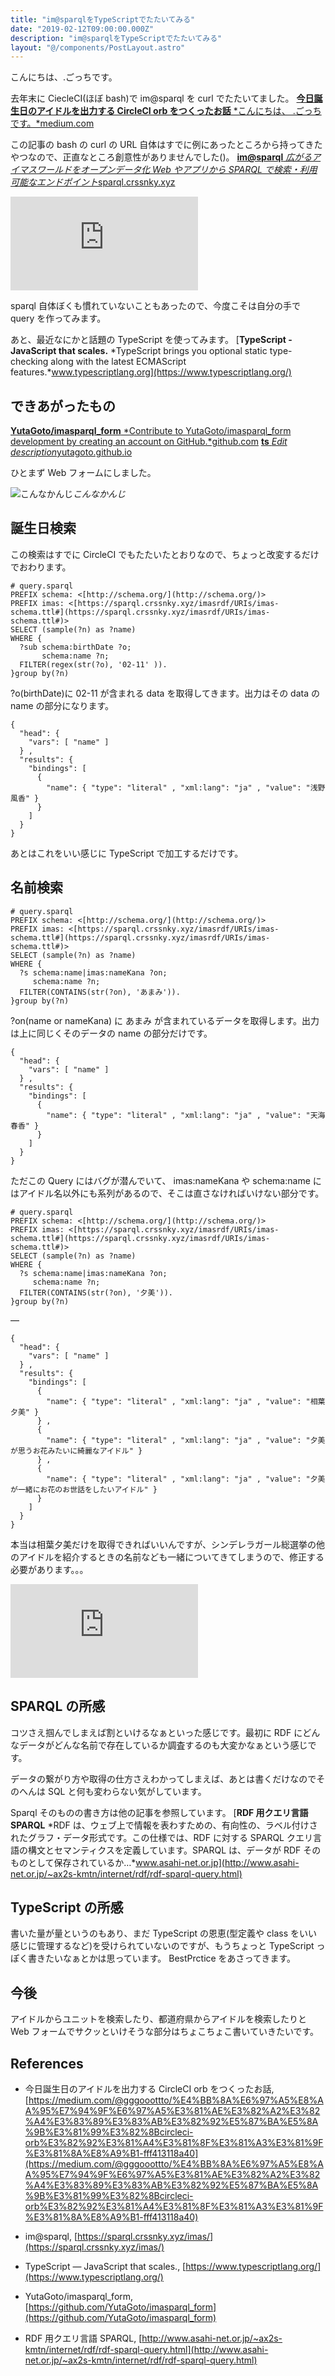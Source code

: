 ```yaml
---
title: "im@sparqlをTypeScriptでたたいてみる"
date: "2019-02-12T09:00:00.000Z"
description: "im@sparqlをTypeScriptでたたいてみる"
layout: "@/components/PostLayout.astro"
---
```


こんにちは、.ごっちです。

去年末に CiecleCI(ほぼ bash)で im@sparql を curl でたたいてました。
[**今日誕生日のアイドルを出力する CircleCI orb をつくったお話**
*こんにちは、 .ごっちです。*medium.com](https://medium.com/@gggooottto/%E4%BB%8A%E6%97%A5%E8%AA%95%E7%94%9F%E6%97%A5%E3%81%AE%E3%82%A2%E3%82%A4%E3%83%89%E3%83%AB%E3%82%92%E5%87%BA%E5%8A%9B%E3%81%99%E3%82%8Bcircleci-orb%E3%82%92%E3%81%A4%E3%81%8F%E3%81%A3%E3%81%9F%E3%81%8A%E8%A9%B1-fff413118a40)

この記事の bash の curl の URL 自体はすでに例にあったところから持ってきたやつなので、正直なところ創意性がありませんでした()。
[**im@sparql**
*広がるアイマスワールドをオープンデータ化 Web やアプリから SPARQL で検索・利用可能なエンドポイント*sparql.crssnky.xyz](https://sparql.crssnky.xyz/imas/)

<iframe src="https://medium.com/media/bcaf84fbf3b99a2c0958071f76be200b" frameborder=0></iframe>

sparql 自体ぼくも慣れていないこともあったので、今度こそは自分の手で query を作ってみます。

あと、最近なにかと話題の TypeScript を使ってみます。
[**TypeScript - JavaScript that scales.**
*TypeScript brings you optional static type-checking along with the latest ECMAScript features.*www.typescriptlang.org](https://www.typescriptlang.org/)

## できあがったもの

[**YutaGoto/imasparql_form**
*Contribute to YutaGoto/imasparql_form development by creating an account on GitHub.*github.com](https://github.com/YutaGoto/imasparql_form)
[**ts**
*Edit description*yutagoto.github.io](https://yutagoto.github.io/imasparql_form/)

ひとまず Web フォームにしました。

![こんなかんじ](https://cdn-images-1.medium.com/max/2000/1*ERuaXncUPGXehL-KYOafGg.png)_こんなかんじ_

## 誕生日検索

この検索はすでに CircleCI でもたたいたとおりなので、ちょっと改変するだけでおわります。

    # query.sparql
    PREFIX schema: <[http://schema.org/](http://schema.org/)>
    PREFIX imas: <[https://sparql.crssnky.xyz/imasrdf/URIs/imas-schema.ttl#](https://sparql.crssnky.xyz/imasrdf/URIs/imas-schema.ttl#)>
    SELECT (sample(?n) as ?name)
    WHERE {
      ?sub schema:birthDate ?o;
           schema:name ?n;
      FILTER(regex(str(?o), '02-11' )).
    }group by(?n)

?o(birthDate)に 02-11 が含まれる data を取得してきます。出力はその data の name の部分になります。

    {
      "head": {
        "vars": [ "name" ]
      } ,
      "results": {
        "bindings": [
          {
            "name": { "type": "literal" , "xml:lang": "ja" , "value": "浅野風香" }
          }
        ]
      }
    }

あとはこれをいい感じに TypeScript で加工するだけです。

## 名前検索

    # query.sparql
    PREFIX schema: <[http://schema.org/](http://schema.org/)>
    PREFIX imas: <[https://sparql.crssnky.xyz/imasrdf/URIs/imas-schema.ttl#](https://sparql.crssnky.xyz/imasrdf/URIs/imas-schema.ttl#)>
    SELECT (sample(?n) as ?name)
    WHERE {
      ?s schema:name|imas:nameKana ?on;
         schema:name ?n;
      FILTER(CONTAINS(str(?on), 'あまみ')).
    }group by(?n)

?on(name or nameKana) に あまみ が含まれているデータを取得します。出力は上に同じくそのデータの name の部分だけです。

    {
      "head": {
        "vars": [ "name" ]
      } ,
      "results": {
        "bindings": [
          {
            "name": { "type": "literal" , "xml:lang": "ja" , "value": "天海春香" }
          }
        ]
      }
    }

ただこの Query にはバグが潜んでいて、 imas:nameKana や schema:name にはアイドル名以外にも系列があるので、そこは直さなければいけない部分です。

    # query.sparql
    PREFIX schema: <[http://schema.org/](http://schema.org/)>
    PREFIX imas: <[https://sparql.crssnky.xyz/imasrdf/URIs/imas-schema.ttl#](https://sparql.crssnky.xyz/imasrdf/URIs/imas-schema.ttl#)>
    SELECT (sample(?n) as ?name)
    WHERE {
      ?s schema:name|imas:nameKana ?on;
         schema:name ?n;
      FILTER(CONTAINS(str(?on), '夕美')).
    }group by(?n)

—

    {
      "head": {
        "vars": [ "name" ]
      } ,
      "results": {
        "bindings": [
          {
            "name": { "type": "literal" , "xml:lang": "ja" , "value": "相葉夕美" }
          } ,
          {
            "name": { "type": "literal" , "xml:lang": "ja" , "value": "夕美が思うお花みたいに綺麗なアイドル" }
          } ,
          {
            "name": { "type": "literal" , "xml:lang": "ja" , "value": "夕美が一緒にお花のお世話をしたいアイドル" }
          }
        ]
      }
    }

本当は相葉夕美だけを取得できればいいんですが、シンデレラガール総選挙の他のアイドルを紹介するときの名前なども一緒についてきてしまうので、修正する必要があります。。。

<iframe src="https://medium.com/media/a34d7cf97131cab517a5e13dd730e3f1" frameborder=0></iframe>

## SPARQL の所感

コツさえ掴んでしまえば割といけるなぁといった感じです。最初に RDF にどんなデータがどんな名前で存在しているか調査するのも大変かなぁという感じです。

データの繋がり方や取得の仕方さえわかってしまえば、あとは書くだけなのでそのへんは SQL と何も変わらない気がしています。

Sparql そのものの書き方は他の記事を参照しています。
[**RDF 用クエリ言語 SPARQL**
*RDF は、ウェブ上で情報を表わすための、有向性の、ラベル付けされたグラフ・データ形式です。この仕様では、RDF に対する SPARQL クエリ言語の構文とセマンティクスを定義しています。SPARQL は、データが RDF そのものとして保存されているか…*www.asahi-net.or.jp](http://www.asahi-net.or.jp/~ax2s-kmtn/internet/rdf/rdf-sparql-query.html)

## TypeScript の所感

書いた量が量というのもあり、まだ TypeScript の恩恵(型定義や class をいい感じに管理するなど)を受けられていないのですが、もうちょっと TypeScript っぽく書きたいなぁとかは思っています。 BestPrctice をあさってきます。

## 今後

アイドルからユニットを検索したり、都道府県からアイドルを検索したりと Web フォームでサクッといけそうな部分はちょこちょこ書いていきたいです。

## References

- 今日誕生日のアイドルを出力する CircleCI orb をつくったお話, [https://medium.com/@gggooottto/%E4%BB%8A%E6%97%A5%E8%AA%95%E7%94%9F%E6%97%A5%E3%81%AE%E3%82%A2%E3%82%A4%E3%83%89%E3%83%AB%E3%82%92%E5%87%BA%E5%8A%9B%E3%81%99%E3%82%8Bcircleci-orb%E3%82%92%E3%81%A4%E3%81%8F%E3%81%A3%E3%81%9F%E3%81%8A%E8%A9%B1-fff413118a40](https://medium.com/@gggooottto/%E4%BB%8A%E6%97%A5%E8%AA%95%E7%94%9F%E6%97%A5%E3%81%AE%E3%82%A2%E3%82%A4%E3%83%89%E3%83%AB%E3%82%92%E5%87%BA%E5%8A%9B%E3%81%99%E3%82%8Bcircleci-orb%E3%82%92%E3%81%A4%E3%81%8F%E3%81%A3%E3%81%9F%E3%81%8A%E8%A9%B1-fff413118a40)

- im@sparql, [https://sparql.crssnky.xyz/imas/](https://sparql.crssnky.xyz/imas/)

- TypeScript — JavaScript that scales., [https://www.typescriptlang.org/](https://www.typescriptlang.org/)

- YutaGoto/imasparql_form, [https://github.com/YutaGoto/imasparql_form](https://github.com/YutaGoto/imasparql_form)

- RDF 用クエリ言語 SPARQL, [http://www.asahi-net.or.jp/~ax2s-kmtn/internet/rdf/rdf-sparql-query.html](http://www.asahi-net.or.jp/~ax2s-kmtn/internet/rdf/rdf-sparql-query.html)
